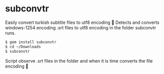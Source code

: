 # subconvtr
Easily convert turkish subtitle files to utf8 encoding 👾
Detects and converts windows-1254 encoding .srt files to utf8 encoding in the folder subconvtr runs.

```sh
$ gem install subconvtr
$ cd ~/Downloads
$ subconvtr
```

Script observe .srt files in the folder and when it is time converts the file encoding 🚀